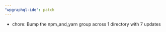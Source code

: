 ```yaml
---
"wpgraphql-ide": patch
---
```


- chore: Bump the npm_and_yarn group across 1 directory with 7 updates
